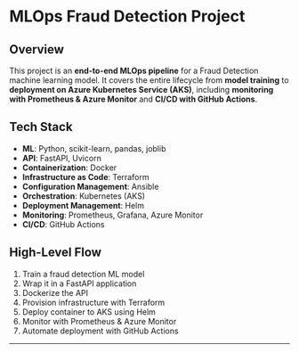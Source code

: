 # MLOps Fraud Detection Project

## Overview
This project is an **end-to-end MLOps pipeline** for a Fraud Detection machine learning model. 
It covers the entire lifecycle from **model training** to **deployment on Azure Kubernetes Service (AKS)**, 
including **monitoring with Prometheus & Azure Monitor** and **CI/CD with GitHub Actions**.

## Tech Stack
- **ML**: Python, scikit-learn, pandas, joblib
- **API**: FastAPI, Uvicorn
- **Containerization**: Docker
- **Infrastructure as Code**: Terraform
- **Configuration Management**: Ansible
- **Orchestration**: Kubernetes (AKS)
- **Deployment Management**: Helm
- **Monitoring**: Prometheus, Grafana, Azure Monitor
- **CI/CD**: GitHub Actions

## High-Level Flow
1. Train a fraud detection ML model
2. Wrap it in a FastAPI application
3. Dockerize the API
4. Provision infrastructure with Terraform
5. Deploy container to AKS using Helm
6. Monitor with Prometheus & Azure Monitor
7. Automate deployment with GitHub Actions

---
